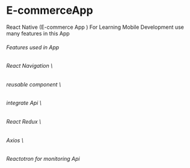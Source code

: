 # E-commerceApp
React Native (E-commerce App ) For Learning Mobile Development 
use many features in this App

###### Features used in App
###### React Navigation \
###### reusable component \
###### integrate Api \
###### React Redux  \
###### Axios \
###### Reactotron for monitoring Api 


